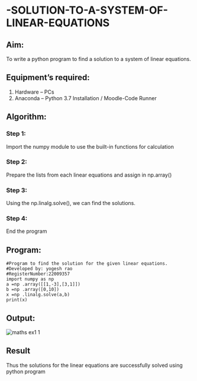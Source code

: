 # -SOLUTION-TO-A-SYSTEM-OF-LINEAR-EQUATIONS
## Aim:
To write a python program to find a solution to a system of linear equations.
## Equipment’s required:
1. 	Hardware – PCs
2. 	Anaconda – Python 3.7 Installation / Moodle-Code Runner
## Algorithm:
### Step 1: 
Import the numpy module to use the built-in functions for calculation
### Step 2: 
Prepare the lists from each linear equations and assign in np.array()
### Step 3: 
Using the np.linalg.solve(), we can find the solutions.
### Step 4: 
End the program
## Program:
```
#Program to find the solution for the given linear equations.
#Developed by: yogesh rao
#RegisterNumber:22009357
import numpy as np
a =np .array([[1,-3],[3,1]])
b =np .array([0,10])
x =np .linalg.solve(a,b)
print(x)
```

## Output:
![maths ex1  1](https://github.com/karthikeyan-R16/-SOLUTION-TO-A-SYSTEM-OF-LINEAR-EQUATIONS/assets/119421232/6bd57aef-6000-480e-8d02-daf8a43c3cf8)

## Result
Thus the solutions for the linear equations are successfully solved using python program

